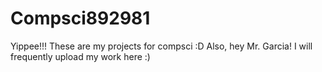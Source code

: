 # Compsci892981
Yippee!!! These are my projects for compsci :D
Also, hey Mr. Garcia! I will frequently upload my work here :)
